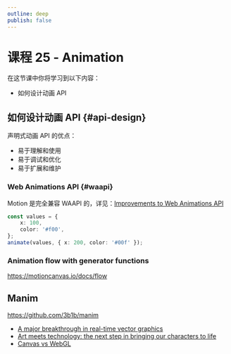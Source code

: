 ```yaml
---
outline: deep
publish: false
---
```


# 课程 25 - Animation

在这节课中你将学习到以下内容：

-   如何设计动画 API

## 如何设计动画 API {#api-design}

声明式动画 API 的优点：

-   易于理解和使用
-   易于调试和优化
-   易于扩展和维护

### Web Animations API {#waapi}

Motion 是完全兼容 WAAPI 的，详见：[Improvements to Web Animations API]

```ts
const values = {
    x: 100,
    color: '#f00',
};
animate(values, { x: 200, color: '#00f' });
```

### Animation flow with generator functions

https://motioncanvas.io/docs/flow

## Manim

https://github.com/3b1b/manim

-   [A major breakthrough in real-time vector graphics]
-   [Art meets technology: the next step in bringing our characters to life]
-   [Canvas vs WebGL]

[Improvements to Web Animations API]: https://motion.dev/docs/improvements-to-the-web-animations-api-dx
[A major breakthrough in real-time vector graphics]: https://rive.app/renderer
[Art meets technology: the next step in bringing our characters to life]: https://blog.duolingo.com/world-character-visemes/
[Canvas vs WebGL]: https://rive.app/community/doc/canvas-vs-webgl/docanjXoQ1uT

